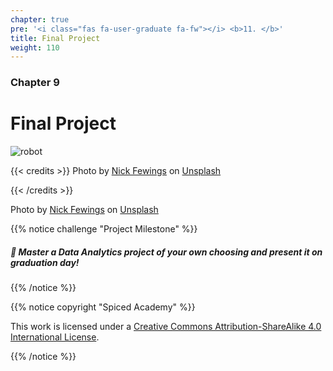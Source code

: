 ```yaml
---
chapter: true
pre: '<i class="fas fa-user-graduate fa-fw"></i> <b>11. </b>'
title: Final Project
weight: 110
---
```


### <i class="fas fa-user-graduate fa-fw"></i> Chapter 9

# Final Project

![robot](/images/final_project.jpg)

{{< credits >}}
Photo by <a href="https://unsplash.com/@jannerboy62?utm_source=unsplash&utm_medium=referral&utm_content=creditCopyText">Nick Fewings</a> on <a href="https://unsplash.com/s/photos/final-project?utm_source=unsplash&utm_medium=referral&utm_content=creditCopyText">Unsplash</a>
  
  
{{< /credits >}}

Photo by <a href="https://unsplash.com/@jannerboy62?utm_source=unsplash&utm_medium=referral&utm_content=creditCopyText">Nick Fewings</a> on <a href="https://unsplash.com/s/photos/final-project?utm_source=unsplash&utm_medium=referral&utm_content=creditCopyText">Unsplash</a>
  

{{% notice challenge "Project Milestone" %}}

##### 🎯 Master a Data Analytics project of your own choosing and present it on graduation day!

{{% /notice %}}

{{% notice copyright "Spiced Academy" %}}

This work is licensed under a [Creative Commons Attribution-ShareAlike 4.0 International License](https://creativecommons.org/licenses/by-sa/4.0/).

{{% /notice %}}